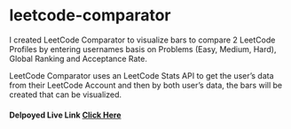 # leetcode-comparator

I created LeetCode Comparator to visualize bars to compare 2 LeetCode Profiles by entering usernames basis on Problems (Easy, Medium, Hard), Global Ranking and Acceptance Rate. 

LeetCode Comparator uses an LeetCode Stats API to get the user’s data from their LeetCode Account and then by both user’s data, the bars will be created that can be visualized.


#### Delpoyed Live Link <a href="https://imlakshaychauhan.github.io/leetcode-comparator/" target="_blank">Click Here</a>
